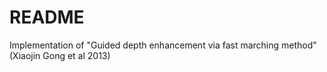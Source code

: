 README
======
Implementation of "Guided depth enhancement via fast marching method" (Xiaojin Gong et al 2013)

